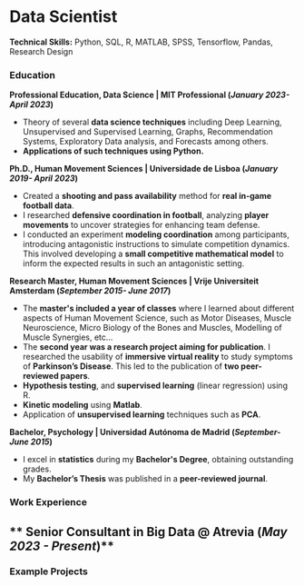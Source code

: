 # Data Scientist
**Technical Skills:** Python, SQL, R, MATLAB, SPSS, Tensorflow, Pandas, Research Design
### Education
**Professional Education, Data Science | MIT Professional (_January 2023- April 2023_)**
- Theory of several **data science techniques** including Deep Learning, Unsupervised and Supervised Learning, Graphs, Recommendation Systems, Exploratory Data analysis, and Forecasts among others.
- **Applications of such techniques using Python.** 

**Ph.D., Human Movement Sciences | Universidade de Lisboa (_January 2019- April 2023_)**
- Created a **shooting and pass availability** method for **real in-game football data**. 
- I researched **defensive coordination in football**, analyzing **player movements** to uncover strategies for enhancing team defense.
- I conducted an experiment **modeling coordination** among participants, introducing antagonistic instructions to simulate competition dynamics. This involved developing a **small competitive mathematical model** to inform the expected results in such an antagonistic setting.
 
**Research Master, Human Movement Sciences | Vrije Universiteit Amsterdam (_September 2015- June 2017_)**
- The **master's included a year of classes** where I learned about different aspects of Human Movement Science, such as Motor Diseases, Muscle Neuroscience, Micro Biology of the Bones and Muscles, Modelling of Muscle Synergies, etc...
- The **second year was a research project aiming for publication**. I researched the usability of **immersive virtual reality** to study symptoms of **Parkinson’s Disease**. This led to the publication of **two peer-reviewed papers**. 
- **Hypothesis testing**, and **supervised learning** (linear regression) using R.
- **Kinetic modeling** using **Matlab**.
- Application of **unsupervised learning** techniques such as **PCA**.
   
**Bachelor, Psychology | Universidad Autónoma de Madrid (_September- June 2015_)**
- I excel in **statistics** during my **Bachelor's Degree**, obtaining outstanding grades.
- My **Bachelor’s Thesis** was published in a **peer-reviewed journal**. 

### Work Experience
** Senior Consultant in Big Data @ Atrevia (_May 2023 - Present_)**
-


### Example Projects
